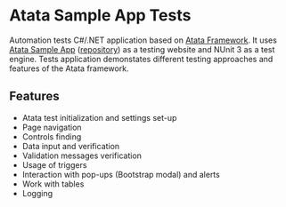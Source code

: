 # Atata Sample App Tests
Automation tests C#/.NET application based on [Atata Framework](https://github.com/atata-framework/atata). It uses [Atata Sample App](https://atata-framework.github.io/atata-sample-app/#!/) ([repository](https://github.com/atata-framework/atata-sample-app)) as a testing website and NUnit 3 as a test engine. Tests application demonstates different testing approaches and features of the Atata framework.

## Features
* Atata test initialization and settings set-up
* Page navigation
* Controls finding
* Data input and verification
* Validation messages verification
* Usage of triggers
* Interaction with pop-ups (Bootstrap modal) and alerts
* Work with tables
* Logging